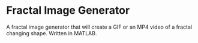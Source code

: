 # Fractal Image Generator
 A fractal image generator that will create a GIF or an MP4 video of a fractal changing shape. Written in MATLAB.
